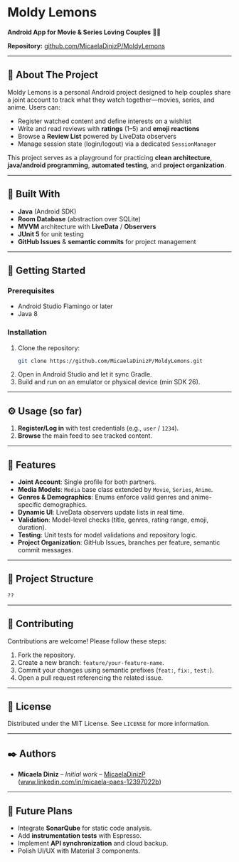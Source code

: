 # Moldy Lemons

**Android App for Movie & Series Loving Couples** 🍿🍋

**Repository:** [github.com/MicaelaDinizP/MoldyLemons](https://github.com/MicaelaDinizP/MoldyLemons)

---

## 📖 About The Project

Moldy Lemons is a personal Android project designed to help couples share a joint account to track what they watch together—movies, series, and anime. Users can:

- Register watched content and define interests on a wishlist
- Write and read reviews with **ratings** (1–5) and **emoji reactions**
- Browse a **Review List** powered by LiveData observers
- Manage session state (login/logout) via a dedicated `SessionManager`

This project serves as a playground for practicing **clean architecture**, **java/android programming**, **automated testing**, and **project organization**.

---

## 🔧 Built With

- **Java** (Android SDK)
- **Room Database** (abstraction over SQLite)
- **MVVM** architecture with **LiveData** / **Observers**
- **JUnit 5** for unit testing
- **GitHub Issues** & **semantic commits** for project management

---

## 🚀 Getting Started

### Prerequisites

- Android Studio Flamingo or later
- Java 8

### Installation

1. Clone the repository:
   ```bash
   git clone https://github.com/MicaelaDinizP/MoldyLemons.git
   ```
2. Open in Android Studio and let it sync Gradle.
3. Build and run on an emulator or physical device (min SDK 26).

---

## ⚙️ Usage (so far)

1. **Register/Log in** with test credentials (e.g., `user` / `1234`).
2. **Browse** the main feed to see tracked content.

---

## 🌟 Features

- **Joint Account**: Single profile for both partners.
- **Media Models**: `Media` base class extended by `Movie`, `Series`, `Anime`.
- **Genres & Demographics**: Enums enforce valid genres and anime-specific demographics.
- **Dynamic UI**: LiveData observers update lists in real time.
- **Validation**: Model-level checks (title, genres, rating range, emoji, duration).
- **Testing**: Unit tests for model validations and repository logic.
- **Project Organization**: GitHub Issues, branches per feature, semantic commit messages.

---

## 📂 Project Structure

```text
??
```

---

## 🤝 Contributing

Contributions are welcome! Please follow these steps:

1. Fork the repository.
2. Create a new branch: `feature/your-feature-name`.
3. Commit your changes using semantic prefixes (`feat:`, `fix:`, `test:`).
4. Open a pull request referencing the related issue.

---

## 📄 License

Distributed under the MIT License. See `LICENSE` for more information.

---

## ✒️ Authors

- **Micaela Diniz** – _Initial work_ – [MicaelaDinizP](https://github.com/MicaelaDinizP) (www.linkedin.com/in/micaela-paes-12397022b)

---

## 🚀 Future Plans

- Integrate **SonarQube** for static code analysis.
- Add **instrumentation tests** with Espresso.
- Implement **API synchronization** and cloud backup.
- Polish UI/UX with Material 3 components.

